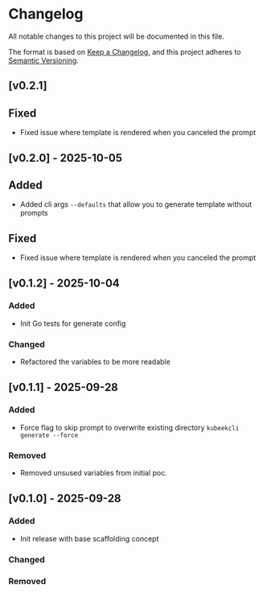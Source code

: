 # Changelog

All notable changes to this project will be documented in this file.

The format is based on [Keep a Changelog](https://keepachangelog.com/en/1.1.0/),
and this project adheres to [Semantic Versioning](https://semver.org/spec/v2.0.0.html).

## [v0.2.1]

## Fixed

- Fixed issue where template is rendered when you canceled the prompt

## [v0.2.0] - 2025-10-05

## Added

- Added cli args ``--defaults`` that allow you to generate template without prompts

## Fixed

- Fixed issue where template is rendered when you canceled the prompt

## [v0.1.2] - 2025-10-04

### Added

- Init Go tests for generate config
  
### Changed

- Refactored the variables to be more readable

## [v0.1.1] - 2025-09-28

### Added

- Force flag to skip prompt to overwrite existing directory `kubeekcli generate --force`

### Removed

- Removed unsused variables from initial poc.

## [v0.1.0] - 2025-09-28

### Added

- Init release with base scaffolding concept

### Changed

### Removed
